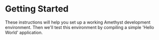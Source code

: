 # Getting Started

These instructions will help you set up a working Amethyst development environment. Then we'll test this environment by compiling a simple 'Hello World' application.

